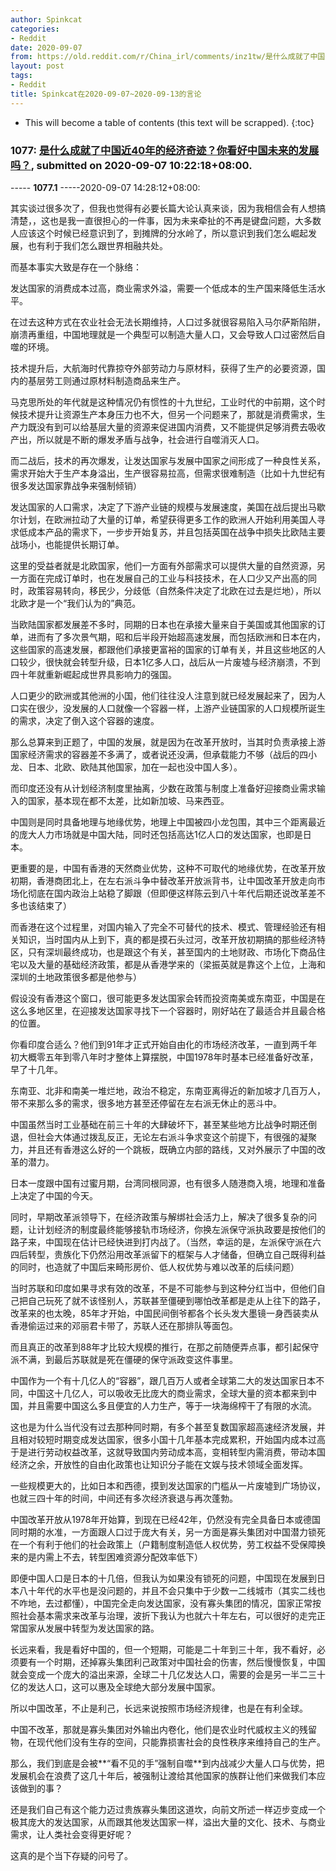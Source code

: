 ```yaml
---
author: Spinkcat
categories:
- Reddit
date: 2020-09-07
from: https://old.reddit.com/r/China_irl/comments/inz1tw/是什么成就了中国近40年的经济奇迹你看好中国未来的发展吗/
layout: post
tags:
- Reddit
title: Spinkcat在2020-09-07~2020-09-13的言论
---
```


* This will become a table of contents (this text will be scrapped).
{:toc}

### 1077: [是什么成就了中国近40年的经济奇迹？你看好中国未来的发展吗？](https://old.reddit.com/r/China_irl/comments/inz1tw/是什么成就了中国近40年的经济奇迹你看好中国未来的发展吗/), submitted on 2020-09-07 10:22:18+08:00.

----- __1077.1__ -----2020-09-07 14:28:12+08:00:

其实谈过很多次了，但我也觉得有必要长篇大论认真来谈，因为我相信会有人想搞清楚，，这也是我一直很担心的一件事，因为未来牵扯的不再是键盘问题，大多数人应该这个时候已经意识到了，到摊牌的分水岭了，所以意识到我们怎么崛起发展，也有利于我们怎么跟世界相融共处。

而基本事实大致是存在一个脉络：

发达国家的消费成本过高，商业需求外溢，需要一个低成本的生产国来降低生活水平。

在过去这种方式在农业社会无法长期维持，人口过多就很容易陷入马尔萨斯陷阱，崩溃再重组，中国地理就是一个典型可以制造大量人口，又会导致人口过密然后自噬的环境。

技术提升后，大航海时代靠掠夺外部劳动力与原材料，获得了生产的必要资源，国内的基层劳工则通过原材料制造商品来生产。

马克思所处的年代就是这种情况仍有惯性的十九世纪，工业时代的中前期，这个时候技术提升让资源生产本身压力也不大，但另一个问题来了，那就是消费需求，生产力既没有到可以给基层大量的资源来促进国内消费，又不能提供足够消费去吸收产出，所以就是不断的爆发矛盾与战争，社会进行自噬消灭人口。

而二战后，技术的再次爆发，让发达国家与发展中国家之间形成了一种良性关系，需求开始大于生产本身溢出，生产很容易拉高，但需求很难制造（比如十九世纪有很多发达国家靠战争来强制倾销）

发达国家的人口需求，决定了下游产业链的规模与发展速度，美国在战后提出马歇尔计划，在欧洲拉动了大量的订单，希望获得更多工作的欧洲人开始利用美国人寻求低成本产品的需求下，一步步开始复苏，并且包括英国在战争中损失比欧陆主要战场小，也能提供长期订单。

这里的受益者就是北欧国家，他们一方面有外部需求可以提供大量的自然资源，另一方面在完成订单时，也在发展自己的工业与科技技术，在人口少又产出高的同时，政策容易转向，移民少，分歧低（自然条件决定了北欧在过去是烂地），所以北欧才是一个“我们认为的”典范。

当欧陆国家都发展差不多时，同期的日本也在承接大量来自于美国或其他国家的订单，进而有了多次景气期，昭和后半段开始超高速发展，而包括欧洲和日本在内，这些国家的高速发展，都跟他们承接更富裕的国家的订单有关，并且这些地区的人口较少，很快就会转型升级，日本1亿多人口，战后从一片废墟与经济崩溃，不到四十年就重新崛起成世界具影响力的强国。

人口更少的欧洲或其他洲的小国，他们往往没人注意到就已经发展起来了，因为人口实在很少，没发展的人口就像一个容器一样，上游产业链国家的人口规模所诞生的需求，决定了倒入这个容器的速度。

那么总算来到正题了，中国的发展，就是因为在改革开放时，当其时负责承接上游国家经济需求的容器差不多满了，或者说还没满，但承载能力不够（战后的四小龙、日本、北欧、欧陆其他国家，加在一起也没中国人多）。

而印度还没有从计划经济制度里抽离，少数在政策与制度上准备好迎接商业需求输入的国家，基本现在都不太差，比如新加坡、马来西亚。

中国则是同时具备地理与地缘优势，地理上中国被四小龙包围，其中三个距离最近的庞大人力市场就是中国大陆，同时还包括高达1亿人口的发达国家，也即是日本。

更重要的是，中国有香港的天然商业优势，这种不可取代的地缘优势，在改革开放初期，香港商团北上，在左右派斗争中替改革开放派背书，让中国改革开放走向市场化彻底在国内政治上站稳了脚跟（但即便这样陈云到八十年代后期还说改革差不多也该结束了）

而香港在这个过程里，对国内输入了完全不可替代的技术、模式、管理经验还有相关知识，当时国内从上到下，真的都是摸石头过河，改革开放初期搞的那些经济特区，只有深圳最终成功，也是跟这个有关，甚至国内的土地财政、市场化下商品住宅以及大量的基础经济政策，都是从香港学来的（梁振英就是靠这个上位，上海和深圳的土地政策很多都是他参与）

假设没有香港这个窗口，很可能更多发达国家会转而投资南美或东南亚，中国是在这么多地区里，在迎接发达国家寻找下一个容器时，刚好站在了最适合并且最合格的位置。

你看印度合适么？他们到91年才正式开始自由化的市场经济改革，一直到两千年初大概零五年到零八年时才整体上算摆脱，中国1978年时基本已经准备好改革，早了十几年。

东南亚、北非和南美一堆烂地，政治不稳定，东南亚离得近的新加坡才几百万人，带不来那么多的需求，很多地方甚至还停留在左右派无休止的恶斗中。

中国虽然当时工业基础在前三十年的大肆破坏下，甚至某些地方比战争时期还倒退，但社会大体通过拨乱反正，无论左右派斗争求变这个前提下，有很强的凝聚力，并且还有香港这么好的一个跳板，既确立内部的路线，又对外展示了中国的改革的潜力。

日本一度跟中国有过蜜月期，台湾同根同源，也有很多人随港商入境，地理和准备上决定了中国的今天。

同时，早期改革派领导下，在经济政策与解绑社会活力上，解决了很多复杂的问题，让计划经济的制度最终能够接轨市场经济，你换左派保守派执政要是按他们的路子来，中国现在估计已经快进到打内战了。（当然，幸运的是，左派保守派在六四后转型，贵族化下仍然沿用改革派留下的框架与人才储备，但确立自己既得利益的同时，也造就了中国后来畸形房价、低人权优势与难以改革的后续问题）

当时苏联和印度如果寻求有效的改革，不是不可能参与到这种分红当中，但他们自己把自己玩死了就不该怪别人，苏联甚至僵硬到哪怕改革都是走从上往下的路子，改革来的也太晚，85年才开始，中国民间倒爷都各个长头发大墨镜一身西装卖从香港偷运过来的邓丽君卡带了，苏联人还在那排队等面包。

而且真正的改革到88年才比较大规模的推行，在那之前随便弄点事，都引起保守派不满，到最后苏联就是死在僵硬的保守派政变这件事里。

中国作为一个有十几亿人的“容器”，跟几百万人或者全球第二大的发达国家日本不同，中国这十几亿人，可以吸收无比庞大的商业需求，全球大量的资本都来到中国，并且需要中国这么多且便宜的人力生产，等于一块海绵榨干了有限的水流。

这也是为什么当代没有过去那种同时期，有多个甚至复数国家超高速经济发展，并且相对较短时期变成发达国家，很多小国十几年基本完成累积，开始国内成本过高于是进行劳动权益改革，这就导致国内劳动成本高，变相转型内需消费，带动本国经济之余，开放性的自由化政策也让知识分子能在文娱与技术领域全面发挥。

一些规模更大的，比如日本和西德，摸到发达国家的门槛从一片废墟到广场协议，也就三四十年的时间，中间还有多次经济衰退与再次蓬勃。

中国改革开放从1978年开始算，到现在已经42年，仍然没有完全具备日本或德国同时期的水准，一方面跟人口过于庞大有关，另一方面是寡头集团对中国潜力锁死在一个有利于他们的社会政策上（户籍制度制造低人权优势，劳工权益不受保障换来的是内需上不去，转型困难资源分配效率低下）

即便中国人口是日本的十几倍，但我认为如果没有锁死的问题，中国现在发展到日本八十年代的水平也是没问题的，并且不会只集中于少数一二线城市（其实二线也不咋地，去过都懂），中国完全走向发达国家，没有寡头集团的情况，国家正常按照社会基本需求来改革与治理，波折下我认为也就六十年左右，可以很好的走完正常国家从发展中转型为发达国家的路。

长远来看，我是看好中国的，但一个短期，可能是二十年到三十年，我不看好，必须要有一个时期，还掉寡头集团利己政策对中国社会的伤害，然后慢慢恢复，中国就会变成一个庞大的溢出来源，全球二十几亿发达人口，需要的会是另一半二三十亿的发达人口，这可以惠及全球绝大部分发展中国家。

所以中国改革，不止是利己，长远来说按照市场经济规律，也是在有利全球。

中国不改革，那就是寡头集团对外输出内卷化，他们是农业时代威权主义的残留物，在现代他们没有生存的空间，只能靠损害社会的良性秩序来维持自己的生产。

那么，我们到底是会被\*\*“看不见的手”强制自噬\*\*到内战减少大量人口与优势，把发展机会在浪费了这几十年后，被强制让渡给其他国家的族群让他们来做我们本应该做到的事？

还是我们自己有这个能力迈过贵族寡头集团这道坎，向前文所述一样迈步变成一个极其庞大的发达国家，从而跟其他发达国家一样，溢出大量的文化、技术、与商业需求，让人类社会变得更好呢？

这真的是个当下存疑的问号了。

